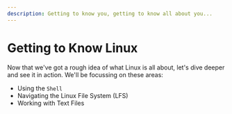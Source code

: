 ```yaml
---
description: Getting to know you, getting to know all about you...
---
```


# Getting to Know Linux

Now that we've got a rough idea of what Linux is all about, let's dive deeper and see it in action. We'll be focussing on these areas:

* Using the `Shell`
* Navigating the Linux File System (LFS)
* Working with Text Files

